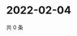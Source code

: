 # 2022-02-04

共 0 条

<!-- BEGIN WEIBO -->
<!-- 最后更新时间 Fri Feb 04 2022 20:18:53 GMT+0800 (China Standard Time) -->

<!-- END WEIBO -->
